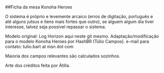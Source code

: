 ##Ficha da mesa Konoha Heroes

O sistema é próprio e levemente arcaico (erros de digitação, português e até alguns jutsus e itens mais fortes que outro), se alguem algum dia tiver interesse, talvez seja possivel repassar o sistema. 

Modelo original: Log Horizon aqui neste git mesmo.
Adaptação/modificação para o modelo Konoha Heroes por HashBR (Túlio Campos).
e-mail para contato: tulio.bart at msn dot com

Maioria dos campos relevantes são calculados sozinhos.

Arte dos créditos feita por Átilla.
